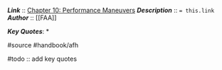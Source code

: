 ***Link***      :: [Chapter 10: Performance Maneuvers](https://www.faa.gov/sites/faa.gov/files/regulations_policies/handbooks_manuals/aviation/airplane_handbook/11_afh_ch10.pdf)
***Description***      :: `= this.link`
***Author*** :: [[FAA]]

***Key Quotes***:
* 

#source #handbook/afh

#todo :: add key quotes